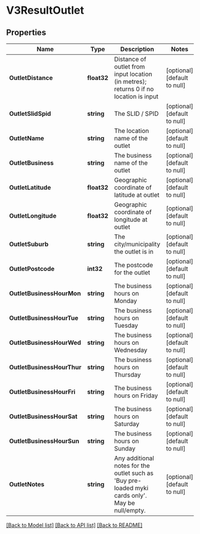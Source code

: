 # V3ResultOutlet

## Properties
Name | Type | Description | Notes
------------ | ------------- | ------------- | -------------
**OutletDistance** | **float32** | Distance of outlet from input location (in metres); returns 0 if no location is input | [optional] [default to null]
**OutletSlidSpid** | **string** | The SLID / SPID | [optional] [default to null]
**OutletName** | **string** | The location name of the outlet | [optional] [default to null]
**OutletBusiness** | **string** | The business name of the outlet | [optional] [default to null]
**OutletLatitude** | **float32** | Geographic coordinate of latitude at outlet | [optional] [default to null]
**OutletLongitude** | **float32** | Geographic coordinate of longitude at outlet | [optional] [default to null]
**OutletSuburb** | **string** | The city/municipality the outlet is in | [optional] [default to null]
**OutletPostcode** | **int32** | The postcode for the outlet | [optional] [default to null]
**OutletBusinessHourMon** | **string** | The business hours on Monday | [optional] [default to null]
**OutletBusinessHourTue** | **string** | The business hours on Tuesday | [optional] [default to null]
**OutletBusinessHourWed** | **string** | The business hours on Wednesday | [optional] [default to null]
**OutletBusinessHourThur** | **string** | The business hours on Thursday | [optional] [default to null]
**OutletBusinessHourFri** | **string** | The business hours on Friday | [optional] [default to null]
**OutletBusinessHourSat** | **string** | The business hours on Saturday | [optional] [default to null]
**OutletBusinessHourSun** | **string** | The business hours on Sunday | [optional] [default to null]
**OutletNotes** | **string** | Any additional notes for the outlet such as &#x27;Buy pre-loaded myki cards only&#x27;. May be null/empty. | [optional] [default to null]

[[Back to Model list]](../README.md#documentation-for-models) [[Back to API list]](../README.md#documentation-for-api-endpoints) [[Back to README]](../README.md)

